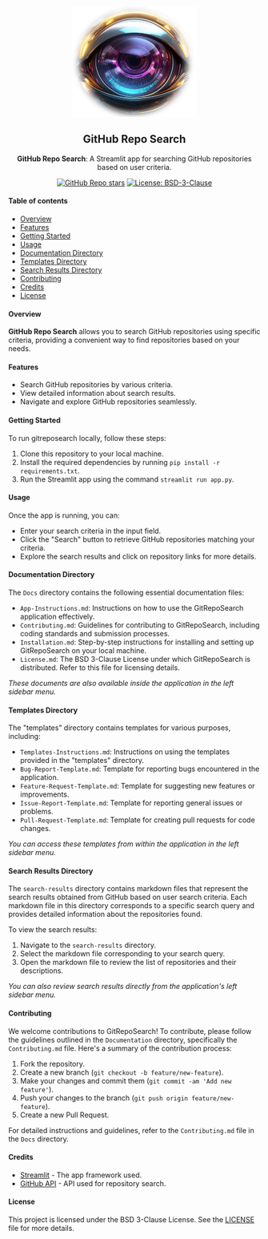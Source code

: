 <div align="center">

<img src="./images/gitreposearch_logo.png" alt="GitHub Repo Search Logo" width="250" height="220" />

## **GitHub Repo Search**

**GitHub Repo Search**: A Streamlit app for searching GitHub repositories based on user criteria.

[![GitHub Repo stars](https://img.shields.io/github/stars/arch3angel/gitreposearch)](https://github.com/arch3angel/gitreposearch)
[![License: BSD-3-Clause](https://img.shields.io/badge/License-BSD_3--Clause-purple.svg)](https://opensource.org/license/bsd-3-clause)

</div>

#### Table of contents

- [Overview](#overview)
- [Features](#features)
- [Getting Started](#getting-started)
- [Usage](#usage)
- [Documentation Directory](#documentation-directory)
- [Templates Directory](#templates-directory)
- [Search Results Directory](#search-results-directory)
- [Contributing](#contributing)
- [Credits](#credits)
- [License](#license)


#### Overview

**GitHub Repo Search** allows you to search GitHub repositories using specific criteria, providing a convenient way to find repositories based on your needs.

#### Features

- Search GitHub repositories by various criteria.
- View detailed information about search results.
- Navigate and explore GitHub repositories seamlessly.

#### Getting Started

To run gitreposearch locally, follow these steps:

1. Clone this repository to your local machine.
2. Install the required dependencies by running `pip install -r requirements.txt`.
3. Run the Streamlit app using the command `streamlit run app.py`.

#### Usage

Once the app is running, you can:

- Enter your search criteria in the input field.
- Click the "Search" button to retrieve GitHub repositories matching your criteria.
- Explore the search results and click on repository links for more details.

#### Documentation Directory

The `Docs` directory contains the following essential documentation files:

- `App-Instructions.md`: Instructions on how to use the GitRepoSearch application effectively.
- `Contributing.md`: Guidelines for contributing to GitRepoSearch, including coding standards and submission processes.
- `Installation.md`: Step-by-step instructions for installing and setting up GitRepoSearch on your local machine.
- `License.md`: The BSD 3-Clause License under which GitRepoSearch is distributed. Refer to this file for licensing details.

_These documents are also available inside the application in the left sidebar menu._

#### Templates Directory

The "templates" directory contains templates for various purposes, including:

- `Templates-Instructions.md`: Instructions on using the templates provided in the "templates" directory.
- `Bug-Report-Template.md`: Template for reporting bugs encountered in the application.
- `Feature-Request-Template.md`: Template for suggesting new features or improvements.
- `Issue-Report-Template.md`: Template for reporting general issues or problems.
- `Pull-Request-Template.md`: Template for creating pull requests for code changes.

_You can access these templates from within the application in the left sidebar menu._

#### Search Results Directory

The `search-results` directory contains markdown files that represent the search results obtained from GitHub based on user search criteria. Each markdown file in this directory corresponds to a specific search query and provides detailed information about the repositories found.

To view the search results:

1. Navigate to the `search-results` directory.
2. Select the markdown file corresponding to your search query.
3. Open the markdown file to review the list of repositories and their descriptions.

_You can also review search results directly from the application's left sidebar menu._

#### Contributing

We welcome contributions to GitRepoSearch! To contribute, please follow the guidelines outlined in the `Documentation` directory, specifically the `Contributing.md` file. Here's a summary of the contribution process:

1. Fork the repository.
2. Create a new branch (`git checkout -b feature/new-feature`).
3. Make your changes and commit them (`git commit -am 'Add new feature'`).
4. Push your changes to the branch (`git push origin feature/new-feature`).
5. Create a new Pull Request.

For detailed instructions and guidelines, refer to the `Contributing.md` file in the `Docs` directory.

#### Credits

- [Streamlit](https://streamlit.io/) - The app framework used.
- [GitHub API](https://developer.github.com/v3/) - API used for repository search.

#### License

This project is licensed under the BSD 3-Clause License. See the [LICENSE](./docs/License.md) file for more details.

